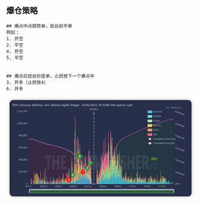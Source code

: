 ## 爆仓策略


    ## 爆点中点顺势单，低谷前平单  
    例如：  
    1. 开空  
    2. 平空  
    4. 开空  
    5. 平空  


    ## 爆点后低谷抄底单，止损放下一个爆点中  
    3. 开多（止损放4）   
    6. 开多  

    
![image](https://github.com/TheSunnyDoll/moon/blob/main/core/liquidations.png)
